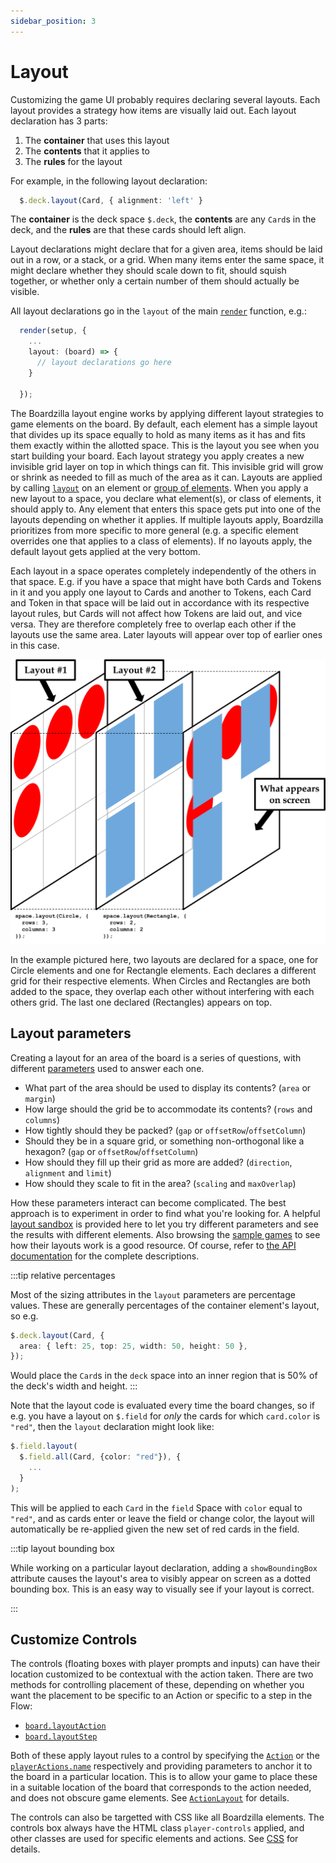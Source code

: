 ```yaml
---
sidebar_position: 3
---
```


# Layout

Customizing the game UI probably requires declaring several layouts. Each layout
provides a strategy how items are visually laid out. Each layout declaration has
3 parts:

1. The **container** that uses this layout
2. The **contents** that it applies to
3. The **rules** for the layout

For example, in the following layout declaration:

```ts
  $.deck.layout(Card, { alignment: 'left' }
```

The **container** is the deck space `$.deck`, the **contents** are any `Card`s
in the deck, and the **rules** are that these cards should left align.

Layout declarations might declare that for a given area, items should be laid
out in a row, or a stack, or a grid. When many items enter the same space, it
might declare whether they should scale down to fit, should squish together, or
whether only a certain number of them should actually be visible.

All layout declarations go in the `layout` of the main
[`render`](../api/modules#render) function, e.g.:

```ts
  render(setup, {
    ...
    layout: (board) => {
      // layout declarations go here
    }

  });
```

The Boardzilla layout engine works by applying different layout strategies to
game elements on the board. By default, each element has a simple layout
that divides up its space equally to hold as many items as it has and fits them
exactly within the allotted space. This is the layout you see when you start
building your board. Each layout strategy you apply creates a new invisible grid
layer on top in which things can fit. This invisible grid will grow or shrink as
needed to fill as much of the area as it can. Layouts are applied by calling
[`layout`](../api/classes/GameElement#layout) on an element or [group of
elements](../api/classes/ElementCollection#layout). When you apply a new layout
to a space, you declare what element(s), or class of elements, it should apply
to. Any element that enters this space gets put into one of the layouts
depending on whether it applies. If multiple layouts apply, Boardzilla
prioritizes from more specific to more general (e.g. a specific element overrides
one that applies to a class of elements). If no layouts apply, the
default layout gets applied at the very bottom.

Each layout in a space operates completely independently of the others in that
space. E.g. if you have a space that might have both Cards and Tokens in it and
you apply one layout to Cards and another to Tokens, each Card and Token in that
space will be laid out in accordance with its respective layout rules, but Cards
will not affect how Tokens are laid out, and vice versa. They are therefore
completely free to overlap each other if the layouts use the same area. Later
layouts will appear over top of earlier ones in this case.

<div style="textAlign: center"><img src="/img/layouts.svg"/></div>

In the example pictured here, two layouts are declared for a space, one for
Circle elements and one for Rectangle elements. Each declares a different grid
for their respective elements. When Circles and Rectangles are both added to the
space, they overlap each other without interfering with each others grid. The
last one declared (Rectangles) appears on top.

## Layout parameters

Creating a layout for an area of the board is a series of questions, with
different [parameters](../api/modules#layoutattributes) used to answer each one.

- What part of the area should be used to display its contents? (`area` or
  `margin`)
- How large should the grid be to accommodate its contents? (`rows` and
  `columns`)
- How tightly should they be packed? (`gap` or `offsetRow`/`offsetColumn`)
- Should they be in a square grid, or something non-orthogonal like a hexagon? (`gap`
  or `offsetRow`/`offsetColumn`)
- How should they fill up their grid as more are added? (`direction`,
  `alignment` and `limit`)
- How should they scale to fit in the area? (`scaling` and `maxOverlap`)

How these parameters interact can become complicated. The best approach is to experiment in order to find what
you're looking for. A helpful [layout sandbox](layout-sandbox)
is provided here to let you try different parameters and see the results with
different elements. Also browsing the [sample games](/examples/examples) to see how their layouts work
is a good resource. Of course, refer to [the API
documentation](../api/modules#layoutattributes) for the complete descriptions.

:::tip relative percentages

Most of the sizing attributes in the `layout` parameters are percentage
values. These are generally percentages of the container element's layout, so e.g.

```ts
$.deck.layout(Card, {
  area: { left: 25, top: 25, width: 50, height: 50 },
});
```

Would place the `Card`s in the `deck` space into an inner region that is 50% of
the deck's width and height.
:::

Note that the layout code is evaluated every time the board changes, so if
e.g. you have a layout on `$.field` for _only_ the cards for which `card.color`
is `"red"`, then the `layout` declaration might look like:

```ts
$.field.layout(
  $.field.all(Card, {color: "red"}), {
    ...
  }
);
```

This will be applied to each `Card` in the `field` Space with `color` equal to
`"red"`, and as cards enter or leave the field or change color, the layout will
automatically be re-applied given the new set of red cards in the field.

:::tip layout bounding box

While working on a particular layout declaration, adding a `showBoundingBox`
attribute causes the layout's area to visibly appear on screen as a dotted
bounding box. This is an easy way to visually see if your layout is correct.

:::

## Customize Controls

The controls (floating boxes with player prompts and inputs) can have their
location customized to be contextual with the action taken. There are two
methods for controlling placement of these, depending on whether you want the
placement to be specific to an Action or specific to a step in the Flow:

- [`board.layoutAction`](../api/classes/Board#layoutaction)
- [`board.layoutStep`](../api/classes/Board#layoutstep)

Both of these apply layout rules to a control by specifying the
[`Action`](../game/actions) or the
[`playerActions.name`](../game/flow#player-actions) respectively and providing
parameters to anchor it to the board in a particular location. This is to allow
your game to place these in a suitable location of the board that corresponds to
the action needed, and does not obscure game elements. See
[`ActionLayout`](../api/modules#actionlayout) for details.

The controls can also be targetted with CSS like all Boardzilla elements. The
controls box always have the HTML class `player-controls` applied, and other
classes are used for specific elements and actions. See [CSS](css) for details.
